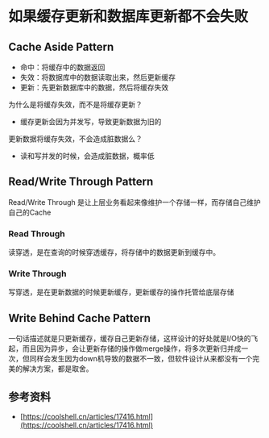 # 如果缓存更新和数据库更新都不会失败

## Cache Aside Pattern

* 命中：将缓存中的数据返回
* 失效：将数据库中的数据读取出来，然后更新缓存
* 更新：先更新数据库中的数据，然后将缓存失效

为什么是将缓存失效，而不是将缓存更新？     
* 缓存更新会因为并发写，导致更新数据为旧的     

更新数据将缓存失效，不会造成脏数据么？     
* 读和写并发的时候，会造成脏数据，概率低     

## Read/Write Through Pattern

Read/Write Through 是让上层业务看起来像维护一个存储一样，而存储自己维护自己的Cache

### Read Through 

读穿透，是在查询的时候穿透缓存，将存储中的数据更新到缓存中。

### Write Through 

写穿透，是在更新数据的时候更新缓存，更新缓存的操作托管给底层存储


## Write Behind Cache Pattern

一句话描述就是只更新缓存，缓存自己更新存储，这样设计的好处就是I/O快的飞起，而且因为异步，会让更新存储的操作做merge操作，将多次更新归并成一次，但同样会发生因为down机导致的数据不一致，但软件设计从来都没有一个完美的解决方案，都是取舍。       


## 参考资料      

* [https://coolshell.cn/articles/17416.html](https://coolshell.cn/articles/17416.html)
